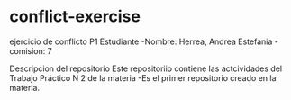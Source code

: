 # conflict-exercise
ejercicio de conflicto P1
Estudiante
-Nombre: Herrea, Andrea Estefania 
-comision: 7

Descripcion del repositorio
Este repositoriio contiene las actcividades del Trabajo Práctico N 2 de la materia
-Es el primer repositorio creado en la materia.
